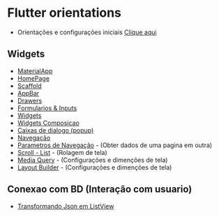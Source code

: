 # Flutter orientations
- Orientações e configurações iniciais [Clique aqui](Flutter_Topicos.md)
## Widgets
-   [MaterialApp](./Apoio_Widgets/MateralApp.md)
-   [HomePage](./Apoio_Widgets/HomePage.md)
-   [Scaffold](./Apoio_Widgets/Scaffold.md)
-   [AppBar](./Apoio_Widgets/AppBar.md)
-   [Drawers](./Apoio_Widgets/Drawers.md)
-   [Formularios & Inputs](./Apoio_Widgets/Forms.md)
-   [Widgets](./Apoio_Widgets/WidgetGeral.md)
-   [Widgets Composicao](./Apoio_Widgets/WidgetsTree.md)
-   [Caixas de dialogo (popup)](./Apoio_Widgets/Dialogs.md)
-   [Navegação](./Navegacao.md)
-   [Parametros de Navegação](./Parametros_Navegacao.md) - (Obter dados de uma pagina em outra)
-   [Scroll - List](./Apoio_Widgets/Scroll_List.md) - (Rolagem de tela)
-   [Media Query](./MediaQuery.md) - (Configurações e dimenções de tela)
-   [Layout Builder](./Layout_Builder.md) - (Configurações e dimenções de tela)
## Conexao com BD (Interação com usuario)
-   [Transformando Json em ListView](./Apoio_Widgets/JsonToList.md)